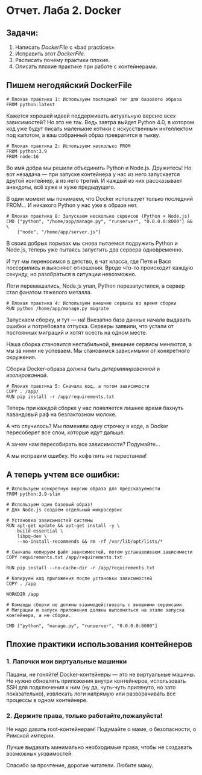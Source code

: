 # Отчет. Лаба 2. Docker

## Задачи:

1. Написать *DockerFile* с «bad practices».
2. Исправить этот *DockerFile*.
3. Расписать почему практики плохие.
4. Описать плохие практике при работе с контейнерами.

## Пишем негодяйский DockerFile

```docker
# Плохая практика 1: Используем последний тег для базового образа
FROM python:latest
```
Кажется хорошей идеей поддерживать актуальную версию всех зависимостей? Но это не так. Ведь завтра выйдет Python 4.0, в котором код уже будут писать маленькие котики с искусственным интеллектом под капотом, а ваш собранный образ превратится в тыкву.

```docker
# Плохая практика 2: Используем несколько FROM
FROM python:3.9
FROM node:16
```

Во имя добра мы решили объединить Python и Node.js. Дружитесь! Но вот незадача — при запуске контейнера у нас из него запускается другой контейнер, а из него третий. И каждый из них рассказывает анекдоты, всё хуже и хуже предыдущего.

В один момент мы понимаем, что Docker использует только последний FROM… И никакого Python у нас уже в образе нет.

```docker
# Плохая практика 8: Запускаем несколько сервисов (Python + Node.js)
CMD ["python", "/home/app/manage.py", "runserver", "0.0.0.0:8000"] && \
    ["node", "/home/app/server.js"]
```

В своих добрых порывах мы снова пытаемся подружить Python и Node.js, теперь уже пытаясь запустить два сервера одновременно.

И тут мы переносимся в детство, в чат класса, где Петя и Вася поссорились и выясняют отношения. Вроде что-то происходит каждую секунду, но разобраться в ситуации невозможно.

Логи перемешались, Node.js упал, Python перезапустился, а сервер стал фанатом тяжелого металла.

```docker
# Плохая практика 4: Используем внешние сервисы во время сборки
RUN python /home/app/manage.py migrate
```

Запускаем сборку, и тут — на! Внезапно база данных начала выдавать ошибки и потребовала отпуска. Серверы заявили, что устали от постоянных миграций и хотят осесть на одном месте.

Наша сборка становится нестабильной, внешние сервисы меняются, а мы за ними не успеваем. Мы становимся зависимыми от конкретного окружения.

Сборка Docker-образа должна быть *детерминированной* и *изолированной*.

```docker
# Плохая практика 5: Сначала код, а потом зависимости
COPY . /app/
RUN pip install -r /app/requirements.txt
```
Теперь при каждой сборке у нас появляется лишнее время бахнуть лавандовый раф на безлактозном молоке.

А что случилось? Мы поменяли одну строчку в коде, а Docker пересоберет все слои, которые идут дальше.

А зачем нам пересобирать все зависимости? Подумайте…

А мы исправим ошибку. Но кофе пить не перестанем!

## А теперь учтем все ошибки:

```docker
# Используем конкретную версию образа для предсказуемости
FROM python:3.9-slim

# Используем один базовый образ!
# Для Node.js создаем отдельный микросервис

# Установка зависимостей системы
RUN apt-get update && apt-get install -y \
    build-essential \
    libpq-dev \
    --no-install-recommends && rm -rf /var/lib/apt/lists/*

# Сначала копируем файл зависимостей, потом устанавливаем зависимости
COPY requirements.txt /app/requirements.txt

RUN pip install --no-cache-dir -r /app/requirements.txt

# Копируем код приложения после установки зависимостей
COPY . /app

WORKDIR /app

# Команды сборки не должны взаимодействовать с внешними сервисами.
# Миграции и запуск приложения должны выполняться на этапе запуска контейнера, а не сборки.

CMD ["python", "manage.py", "runserver", "0.0.0.0:8000"]
```

## Плохие практики использования контейнеров

### 1. Лапочки мои виртуальные машинки 

Пацаны, не гоняйте! Docker-контейнеры — это не виртуальные машины. Не нужно обновлять приложения внутри контейнеров, использовать SSH для подключения к ним (ну да, чуть-чуть притянуто, но зато показательно), извлекать логи напрямую или разворачивать все процессы в одном контейнере.

### 2. Держите права, только работайте,пожалуйста!

Не надо давать root-контейнерам! Подумайте о маме, о безопасности, о Римской империи.

Лучше выдавать минимально необходимые права, чтобы не создавать возможных уязвимостей.

Спасибо за прочтение, дорогие читатели. Любите маму.
